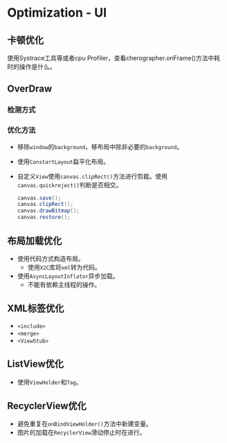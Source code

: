 # Optimization - UI

## 卡顿优化

使用Systrace工具等或者cpu Profiler，查看cherographer.onFrame()方法中耗时的操作是什么。



## OverDraw

### 检测方式

### 优化方法

* 移除`window`的`background`，移布局中除非必要的`background`。
* 使用`ConstartLayout`扁平化布局。

* 自定义`View`使用`canvas.clipRect()`方法进行剪裁。使用`canvas.quickreject()`判断是否相交。

  ```java
  canvas.save();
  canvas.clipRect();
  canvas.drawBitmap();
  canvas.restore();
  ```



## 布局加载优化

* 使用代码方式构造布局。
  * 使用`X2C`库将`xml`转为代码。
* 使用`AsyncLayoutInflator`异步加载。
  * 不能有依赖主线程的操作。



## XML标签优化

* `<include>`
* `<merge>`
* `<ViewStub>`



## ListView优化

* 使用`ViewHolder`和`Tag`。



## RecyclerView优化

* 避免重复在`onBindViewHolder()`方法中新建变量。
* 图片的加载在`RecyclerView`滑动停止时在进行。